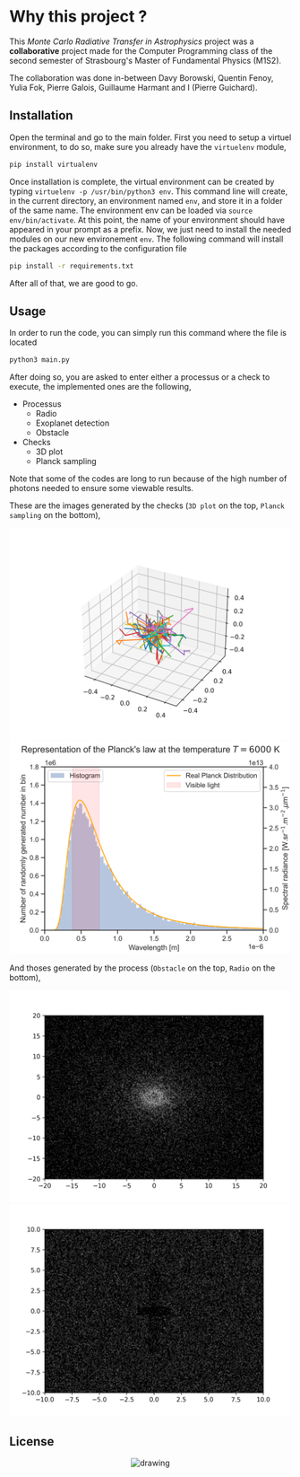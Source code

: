# Why this project ?

This *Monte Carlo Radiative Transfer in Astrophysics* project was a **collaborative** project made for the Computer Programming class of the second semester of Strasbourg's Master of Fundamental Physics (M1S2).

The collaboration was done in-between Davy Borowski, Quentin Fenoy, Yulia Fok, Pierre Galois, Guillaume Harmant and I (Pierre Guichard).


## Installation
Open the terminal and go to the main folder.
First you need to setup a virtuel environment, to do so, make sure you already have the `virtuelenv` module,
```bash
pip install virtualenv
```
Once installation is complete, the virtual environment can be created by typing `virtuelenv -p /usr/bin/python3 env`. This command line will create, in the current directory, an environment named `env`, and store it in a folder of the same name. The environment env can be loaded via `source env/bin/activate`. At this point, the name of your environment should have appeared in your prompt as a prefix. Now, we just need  to install the needed modules on our new environement `env`. The following command will install the packages according to the configuration file
```bash
pip install -r requirements.txt
```
After all of that, we are good to go.
## Usage

In order to run the code, you can simply run this command where the file is located
```bash
python3 main.py
```
After doing so, you are asked to enter either a processus or a check to execute, the implemented ones are the following,


- Processus
    - Radio
    - Exoplanet detection
    - Obstacle
- Checks
    - 3D plot
    - Planck sampling

Note that some of the codes are long to run because of the high number of photons needed to ensure some viewable results.


These are the images generated by the checks (`3D plot` on the top, `Planck sampling` on the bottom),

<img src="images/3Dplot.png" alt="drawing" width="600"/>
<img src="images/Planck_generation.png" alt="drawing" width="600"/>

And thoses generated by the process (`Obstacle` on the top, `Radio` on the bottom),

<img src="images/exoplanet.png" alt="drawing" width="600"/>
<img src="images/radio_detection.png" alt="drawing" width="600"/>


## License

<center><img src=https://licensebuttons.net/l/by-sa/3.0/88x31.png alt="drawing" width="150"/>
